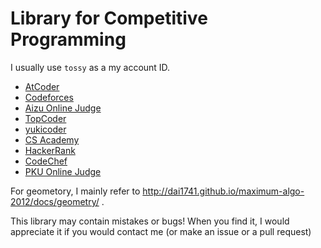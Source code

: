 # Library for Competitive Programming

I usually use `tossy` as a my account ID.

* [AtCoder](https://atcoder.jp/user/tossy)
* [Codeforces](http://codeforces.com/profile/tossy)
* [Aizu Online Judge](http://judge.u-aizu.ac.jp/onlinejudge/user.jsp?id=tossy)
* [TopCoder](https://www.topcoder.com/members/tossy/)
* [yukicoder](https://yukicoder.me/users/2025)
* [CS Academy](https://csacademy.com/user/tossy)
* [HackerRank](https://www.hackerrank.com/tossy)
* [CodeChef](https://www.codechef.com/users/tossy)
* [PKU Online Judge](http://poj.org/userstatus?user_id=tossy)

For geometory, I mainly refer to http://dai1741.github.io/maximum-algo-2012/docs/geometry/ .

This library may contain mistakes or bugs!
When you find it, I would appreciate it if you would contact me (or make an issue or a pull request)
